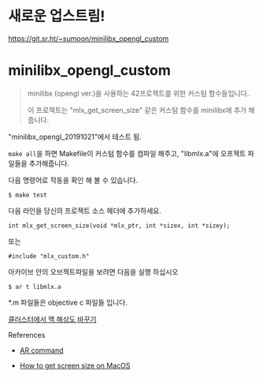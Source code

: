 # 새로운 업스트림!
https://git.sr.ht/~sumoon/minilibx_opengl_custom

# minilibx_opengl_custom

> minilibx (opengl ver.)을 사용하는 42프로젝트를 위한 커스텀 함수들입니다..
> 
> 이  프로젝트는 "mlx_get_screen_size" 같은 커스텀 함수를 minilibx에 추가 해줍니다.

"minilibx_opengl_20191021"에서 테스트 됨.

`make all`을 하면 Makefile이 커스텀 함수를 컴파일 해주고,  "libmlx.a"에 오프젝트 파일들을 추가해줍니다.



다음 명령어로 작동을 확인 해 볼 수 있습니다.
```
$ make test
```

다음 라인을 당신의 프로젝트 소스 헤더에 추가하세요.

```
int	mlx_get_screen_size(void *mlx_ptr, int *sizex, int *sizey);
```

또는

```
#include "mlx_custom.h"
```

아카이브 안의 오브젝트파일을 보려면
다음을 실행 하십시오
```
$ ar t libmlx.a
```

*.m 파일들은 objective c 파일들 입니다.

[클러스터에서 맥 해상도 바꾸기](https://support.apple.com/ko-kr/guide/mac-help/mchl86d72b76/10.15/mac/10.15)

References
- [AR command](https://www.thegeekstuff.com/2010/08/ar-command-examples/)

- [How to get screen size on MacOS](https://stackoverflow.com/a/16634349/9276699)
